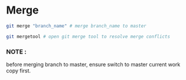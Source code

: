 
# Merge  
``` bash
git merge "branch_name" # merge branch_name to master

git mergetool # open git merge tool to resolve merge conflicts

```

### NOTE :
before merging branch to master, ensure switch to master current work copy first.

